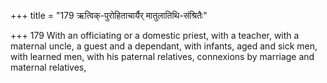 +++
title = "179 ऋत्विक्-पुरोहिताचार्यैर् मातुलातिथि-संश्रितैः"

+++
179	With an officiating or a domestic priest, with a teacher, with a maternal uncle, a guest and a dependant, with infants, aged and sick men, with learned men, with his paternal relatives, connexions by marriage and maternal relatives,